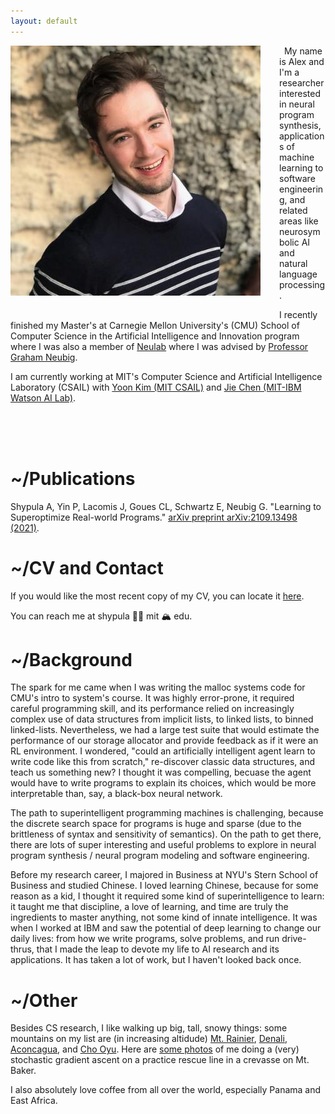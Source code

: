 ```yaml
---
layout: default
---
```


<img align="left" src="assets/images/Photo.jpeg" style="padding-right: 30px; padding-bottom: 30px;">
&nbsp;  
My name is Alex and I'm a researcher interested in neural program synthesis, applications of machine learning to software engineering, and related areas like neurosymbolic AI and natural language processing. 

I recently finished my Master's at Carnegie Mellon University's (CMU) School of Computer Science in the Artificial Intelligence and Innovation program where I was also a member of [Neulab](https://www.cs.cmu.edu/~neulab/index.html) where I was advised by [Professor Graham Neubig](http://www.phontron.com/). 

I am currently working at MIT's Computer Science and Artificial Intelligence Laboratory (CSAIL) with [Yoon Kim (MIT CSAIL)](https://people.csail.mit.edu/yoonkim/) and [Jie Chen (MIT-IBM Watson AI Lab)](https://jiechenjiechen.github.io/). 


&nbsp;  
&nbsp;  
&nbsp;  

# \~/Publications

Shypula A, Yin P, Lacomis J, Goues CL, Schwartz E, Neubig G. "Learning to Superoptimize Real-world Programs." [arXiv preprint arXiv:2109.13498 (2021)](https://arxiv.org/abs/2109.13498).

# \~/CV and Contact

If you would like the most recent copy of my CV, you can locate it [here](assets/cv_shypula_2021_phd.pdf). 

You can reach me at shypula 👨‍💻 mit 🏔️ edu. 

# \~/Background 

The spark for me came when I was writing the malloc systems code for CMU's intro to system's course. It was highly error-prone, it required careful programming skill, and its performance relied on increasingly complex use of data structures from implicit lists, to linked lists, to binned linked-lists. Nevertheless, we had a large test suite that would estimate the performance of our storage allocator and provide feedback as if it were an RL environment. I wondered, "could an artificially intelligent agent learn to write code like this from scratch," re-discover classic data structures, and teach us something new? I thought it was compelling, becuase the agent would have to write programs to explain its choices, which would be more interpretable than, say, a black-box neural network. 

The path to superintelligent programming machines is challenging, because the discrete search space for programs is huge and sparse (due to the brittleness of syntax and sensitivity of semantics). On the path to get there, there are lots of super interesting and useful problems to explore in neural program synthesis / neural program modeling and software engineering. 

Before my research career, I majored in Business at NYU's Stern School of Business and studied Chinese. I loved learning Chinese, because for some reason as a kid, I thought it required some kind of superintelligence to learn: it taught me that discipline, a love of learning, and time are truly the ingredients to master anything, not some kind of innate intelligence. It was when I worked at IBM and saw the potential of deep learning to change our daily lives: from how we write programs, solve problems, and run drive-thrus, that I made the leap to devote my life to AI research and its applications. It has taken a lot of work, but I haven't looked back once. 

# \~/Other

Besides CS research, I like walking up big, tall, snowy things: some mountains on my list are (in increasing altidude) [Mt. Rainier](https://en.wikipedia.org/wiki/Mount_Rainier), [Denali](https://en.wikipedia.org/wiki/Denali), [Aconcagua](https://en.wikipedia.org/wiki/Aconcagua), and [Cho Oyu](https://en.wikipedia.org/wiki/Cho_Oyu). Here are [some photos](baker.md) of me doing a (very) stochastic gradient ascent on a practice rescue line in a crevasse on Mt. Baker. 

I also absolutely love coffee from all over the world, especially Panama and East Africa. 